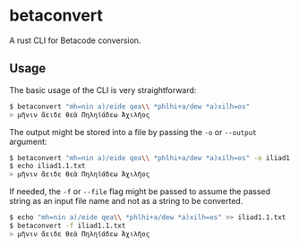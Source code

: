 # betaconvert

A rust CLI for Betacode conversion.

## Usage

The basic usage of the CLI is very straightforward:

```bash
$ betaconvert "mh=nin a)/eide qea\\ *phlhi+a/dew *a)xilh=os"
> μῆνιν ἄειδε θεὰ Πηληϊάδεω Ἀχιλῆος
```

The output might be stored into a file by passing the `-o` or `--output` argument:

```bash
$ betaconvert "mh=nin a)/eide qea\\ *phlhi+a/dew *a)xilh=os" -o iliad1.1.txt
$ echo iliad1.1.txt
> μῆνιν ἄειδε θεὰ Πηληϊάδεω Ἀχιλῆος
```

If needed, the `-f` or `--file` flag might be passed to assume the passed string as an input file name and not as a string to be converted.

```bash
$ echo "mh=nin a)/eide qea\\ *phlhi+a/dew *a)xilh=os" >> iliad1.1.txt
$ betaconvert -f iliad1.1.txt
> μῆνιν ἄειδε θεὰ Πηληϊάδεω Ἀχιλῆος
```
